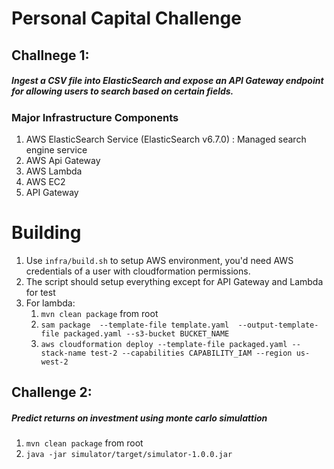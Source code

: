# Personal Capital Challenge

## Challnege 1: 
##### Ingest a CSV file into ElasticSearch and expose an API Gateway endpoint for allowing users to search based on certain fields.

### Major Infrastructure Components
1. AWS ElasticSearch Service (ElasticSearch v6.7.0) : Managed search engine service
2. AWS Api Gateway
3. AWS Lambda
4. AWS EC2
5. API Gateway

# Building

1. Use `infra/build.sh` to setup AWS environment, you'd need AWS credentials of a user with cloudformation permissions.
2. The script should setup everything except for API Gateway and Lambda for test
3. For lambda:
    1. `mvn clean package` from root
    2. `sam package 
            --template-file template.yaml 
            --output-template-file packaged.yaml
            --s3-bucket BUCKET_NAME`
    3. `aws cloudformation deploy --template-file packaged.yaml --stack-name test-2 --capabilities CAPABILITY_IAM --region us-west-2`

## Challenge 2:
##### Predict returns on investment using monte carlo simulattion
1. `mvn clean package` from root
2. `java -jar simulator/target/simulator-1.0.0.jar`